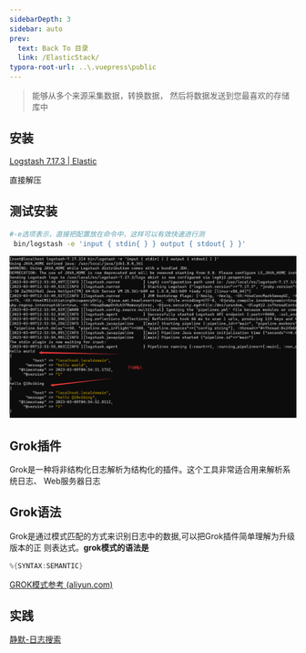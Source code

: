 ```yaml
---
sidebarDepth: 3
sidebar: auto
prev:
  text: Back To 目录
  link: /ElasticStack/
typora-root-url: ..\.vuepress\public
---
```




> 能够从多个来源采集数据，转换数据， 然后将数据发送到您最喜欢的存储库中

## 安装

[Logstash 7.17.3 | Elastic](https://www.elastic.co/cn/downloads/past-releases/logstash-7-17-3)

直接解压

## 测试安装

```sh
#‐e选项表示，直接把配置放在命令中，这样可以有效快速进行测
 bin/logstash -e 'input { stdin{ } } output { stdout{ } }'
```

![image-20230309125617481](/images/elasticsearch/image-20230309125617481.png)



## Grok插件

Grok是一种将非结构化日志解析为结构化的插件。这个工具非常适合用来解析系统日志、 Web服务器日志

## Grok语法

Grok是通过模式匹配的方式来识别日志中的数据,可以把Grok插件简单理解为升级版本的正 则表达式。**grok模式的语法是**

```java
%{SYNTAX:SEMANTIC}
```

[GROK模式参考 (aliyun.com)](https://help.aliyun.com/document_detail/129387.html?scm=20140722.184.2.173)

## 实践

[静默-日志搜索](https://q10viking.github.io/skywalking/05%20es%E6%8C%81%E4%B9%85%E5%8C%96%E4%B8%8E%E6%97%A5%E5%BF%97%E6%90%9C%E7%B4%A2.html)
